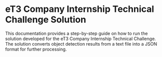 # eT3 Company Internship Technical Challenge Solution

This documentation provides a step-by-step guide on how to run the solution developed for the eT3 Company Internship Technical Challenge. The solution converts object detection results from a text file into a JSON format for further processing.